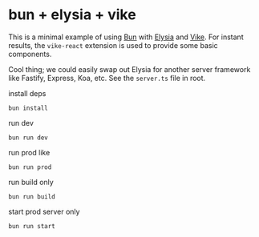 # bun + elysia + vike

This is a minimal example of using [Bun](https://bun.sh/) with [Elysia](https://elysiajs.com/) and [Vike](https://vike.dev/). For instant results, the `vike-react` extension is used to provide some basic components.

Cool thing; we could easily swap out Elysia for another server framework like Fastify, Express, Koa, etc. See the `server.ts` file in root.

install deps
```shell
bun install
```

run dev
```shell
bun run dev
```

run prod like
```shell
bun run prod
```

run build only
```shell
bun run build
```

start prod server only
```shell
bun run start
```
